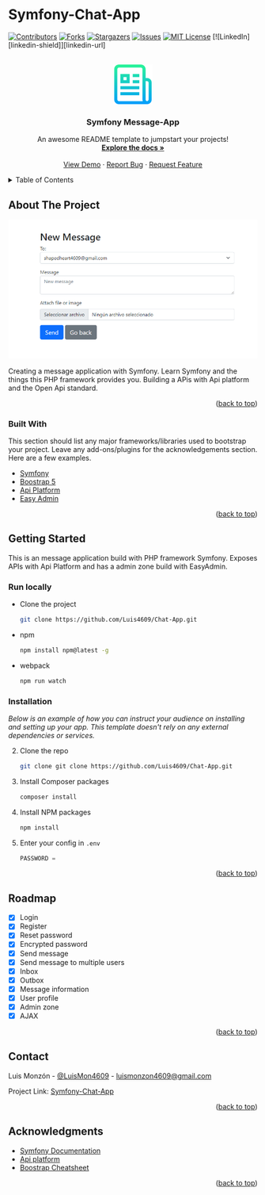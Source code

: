 # Symfony-Chat-App

<div id="top"></div>
<!--
*** Thanks for checking out the Best-README-Template. If you have a suggestion
*** that would make this better, please fork the repo and create a pull request
*** or simply open an issue with the tag "enhancement".
*** Don't forget to give the project a star!
*** Thanks again! Now go create something AMAZING! :D
-->

<!-- PROJECT SHIELDS -->
<!--
*** I'm using markdown "reference style" links for readability.
*** Reference links are enclosed in brackets [ ] instead of parentheses ( ).
*** See the bottom of this document for the declaration of the reference variables
*** for contributors-url, forks-url, etc. This is an optional, concise syntax you may use.
*** https://www.markdownguide.org/basic-syntax/#reference-style-links
-->

[![Contributors][contributors-shield]][contributors-url]
[![Forks][forks-shield]][forks-url]
[![Stargazers][stars-shield]][stars-url]
[![Issues][issues-shield]][issues-url]
[![MIT License][license-shield]][license-url]
[![LinkedIn][linkedin-shield]][linkedin-url]

<!-- PROJECT LOGO -->
<br />
<div align="center">
  <a href="https://github.com/othneildrew/Best-README-Template">
    <img src="/assets/images/logo-readme.png" alt="Logo" width="80" height="80">
  </a>

  <h3 align="center">Symfony Message-App</h3>

  <p align="center">
    An awesome README template to jumpstart your projects!
    <br />
    <a href="https://github.com/othneildrew/Best-README-Template"><strong>Explore the docs »</strong></a>
    <br />
    <br />
    <a href="https://github.com/othneildrew/Best-README-Template">View Demo</a>
    ·
    <a href="https://github.com/othneildrew/Best-README-Template/issues">Report Bug</a>
    ·
    <a href="https://github.com/othneildrew/Best-README-Template/issues">Request Feature</a>
  </p>
</div>

<!-- TABLE OF CONTENTS -->
<details>
  <summary>Table of Contents</summary>
  <ol>
    <li>
      <a href="#about-the-project">About The Project</a>
      <ul>
        <li><a href="#built-with">Built With</a></li>
      </ul>
    </li>
    <li>
      <a href="#getting-started">Getting Started</a>
      <ul>
        <li><a href="#prerequisites">Prerequisites</a></li>
        <li><a href="#installation">Installation</a></li>
      </ul>
    </li>
    <li><a href="#usage">Usage</a></li>
    <li><a href="#roadmap">Roadmap</a></li>
    <li><a href="#contributing">Contributing</a></li>
    <li><a href="#contact">Contact</a></li>
  </ol>
</details>

<!-- ABOUT THE PROJECT -->

## About The Project

[![Product Name Screen Shot][product-screenshot]](https://github.com/Luis4609/Symfony-Chat-App)

Creating a message application with Symfony. Learn Symfony and the things this PHP framework provides you. 
Building a APis with Api platform and the Open Api standard.

<p align="right">(<a href="#top">back to top</a>)</p>

### Built With

This section should list any major frameworks/libraries used to bootstrap your project. Leave any add-ons/plugins for the acknowledgements section. Here are a few examples.

- [Symfony](https://symfony.com/)
- [Boostrap 5](https://getbootstrap.com/)
- [Api Platform](https://api-platform.com/)
- [Easy Admin](https://easyadmin.readthedocs.io/en/latest/)

<p align="right">(<a href="#top">back to top</a>)</p>

<!-- GETTING STARTED -->

## Getting Started

This is an message application build with PHP framework Symfony. Exposes APIs with Api Platform and has a admin zone build with EasyAdmin.

### Run locally

- Clone the project

  ```sh
  git clone https://github.com/Luis4609/Chat-App.git
  ```



- npm

  ```sh
  npm install npm@latest -g
  ```

- webpack
  ```sh
  npm run watch
  ```

### Installation

_Below is an example of how you can instruct your audience on installing and setting up your app. This template doesn't rely on any external dependencies or services._

2. Clone the repo
   ```sh
   git clone git clone https://github.com/Luis4609/Chat-App.git
   ```
2. Install Composer packages
    ```sh
    composer install
    ```
3. Install NPM packages
   ```sh
   npm install
   ```
4. Enter your config in `.env`
   ```js
   PASSWORD = 
   ```

<p align="right">(<a href="#top">back to top</a>)</p>

## Roadmap

- [x] Login
- [x] Register
- [x] Reset password
- [x] Encrypted password
- [x] Send message
- [x] Send message to multiple users
- [x] Inbox
- [x] Outbox
- [x] Message information
- [x] User profile
- [x] Admin zone
- [x] AJAX

<p align="right">(<a href="#top">back to top</a>)</p>

<!-- CONTACT -->

## Contact

Luis Monzón - [@LuisMon4609](https://twitter.com/LuisMon4609) - luismonzon4609@gmail.com

Project Link: [Symfony-Chat-App](https://github.com/Luis4609/Symfony-Chat-App)

<p align="right">(<a href="#top">back to top</a>)</p>

<!-- ACKNOWLEDGMENTS -->

## Acknowledgments

- [Symfony Documentation](https://symfony.com/doc/current/index.html)
- [Api platform](https://api-platform.com/docs)
- [Boostrap Cheatsheet](https://flexbox.malven.co/)

<p align="right">(<a href="#top">back to top</a>)</p>

<!-- MARKDOWN LINKS & IMAGES -->
<!-- https://www.markdownguide.org/basic-syntax/#reference-style-links -->

[contributors-shield]: https://img.shields.io/github/contributors/othneildrew/Best-README-Template.svg?style=for-the-badge
[contributors-url]: https://github.com/othneildrew/Best-README-Template/graphs/contributors
[forks-shield]: https://img.shields.io/github/forks/othneildrew/Best-README-Template.svg?style=for-the-badge
[forks-url]: https://github.com/othneildrew/Best-README-Template/network/members
[stars-shield]: https://img.shields.io/github/stars/Luis4609/Symfony-Chat-App/blob/main/README.svg?style=for-the-badge
[stars-url]: https://github.com/othneildrew/Best-README-Template/stargazers
[issues-shield]: https://img.shields.io/github/issues/othneildrew/Best-README-Template.svg?style=for-the-badge
[issues-url]: https://github.com/othneildrew/Best-README-Template/issues
[license-shield]: https://img.shields.io/github/license/othneildrew/Best-README-Template.svg?style=for-the-badge
[license-url]: https://github.com/othneildrew/Best-README-Template/blob/master/LICENSE.txt
[product-screenshot]: /assets/images/product.png